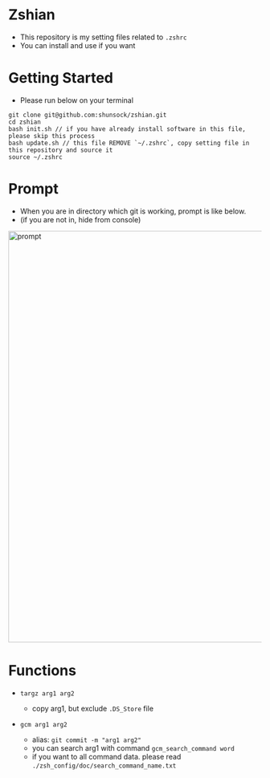 # Zshian

- This repository is my setting files related to `.zshrc`
- You can install and use if you want

# Getting Started

- Please run below on your terminal

```terminal
git clone git@github.com:shunsock/zshian.git
cd zshian
bash init.sh // if you have already install software in this file, please skip this process
bash update.sh // this file REMOVE `~/.zshrc`, copy setting file in this repository and source it
source ~/.zshrc
```

# Prompt
- When you are in directory which git is working, prompt is like below.
- (if you are not in, hide from console)

<img width="820" alt="prompt" src="https://github.com/shunsock/start_zsh/assets/84004458/ca3c6c73-71a7-408e-be70-534b4c4588d8">


# Functions
- `targz arg1 arg2`
    - copy arg1, but exclude `.DS_Store` file

- `gcm arg1 arg2`
    - alias: `git commit -m "arg1 arg2"`
    - you can search arg1 with command `gcm_search_command word`
    - if you want to all command data. please read `./zsh_config/doc/search_command_name.txt`
